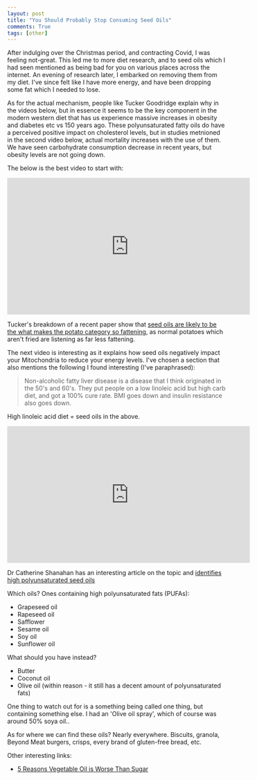 ```yaml
---
layout: post
title: "You Should Probably Stop Consuming Seed Oils"
comments: True
tags: [other]
---
```


After indulging over the Christmas period, and contracting Covid, I was feeling not-great. This led me to more diet research, and to seed oils which I had seen mentioned as being bad for you on various places across the internet. An evening of research later, I embarked on removing them from my diet. I've since felt like I have more energy, and have been dropping some fat which I needed to lose.

As for the actual mechanism, people like Tucker Goodridge explain why in the videos below, but in essence it seems to be the key component in the modern western diet that has us experience massive increases in obesity and diabetes etc vs 150 years ago. These polyunsaturated fatty oils do have a perceived positive impact on cholesterol levels, but in studies metnioned in the second video below, actual mortality increases with the use of them. We have seen carbohydrate consumption decrease in recent years, but obesity levels are not going down.


The below is the best video to start with:

<iframe width="560" height="315" src="https://www.youtube.com/embed/A472KZtxI5M" title="YouTube video player" frameborder="0" allow="accelerometer; autoplay; clipboard-write; encrypted-media; gyroscope; picture-in-picture" allowfullscreen></iframe>

Tucker's breakdown of a recent paper show that [seed oils are likely to be the what makes the potato category so fattening](https://yelling-stop.blogspot.com/2021/10/whats-most-fattening-food.html), as normal potatoes which aren't fried are listening as far less fattening.



The next video is interesting as it explains how seed oils negatively impact your Mitochondria to reduce your energy levels. I've chosen a section that also mentions the following I found interesting (I've paraphrased):

> Non-alcoholic fatty liver disease is a disease that I think originated in the 50's and 60's. They put people on a low linoleic acid but high carb diet, and got a 100% cure rate. BMI goes down and insulin resistance also goes down.

High linoleic acid diet = seed oils in the above.


<iframe width="560" height="315" src="https://www.youtube.com/embed/DyVwn0kRGJs?start=4517" title="YouTube video player" frameborder="0" allow="accelerometer; autoplay; clipboard-write; encrypted-media; gyroscope; picture-in-picture" allowfullscreen></iframe>



Dr Catherine Shanahan has an interesting article on the topic and [identifies high polyunsaturated seed oils](https://drcate.com/the-hateful-eight-enemy-fats-that-destroy-your-health/)


Which oils? Ones containing high polyunsaturated fats (PUFAs):
* Grapeseed oil
* Rapeseed oil
* Safflower
* Sesame oil
* Soy oil
* Sunflower oil


What should you have instead?
* Butter
* Coconut oil
* Olive oil (within reason - it still has a decent amount of polyunsaturated fats)

One thing to watch out for is a something being called one thing, but containing something else. I had an 'Olive oil spray', which of course was around 50% soya oil..


As for where we can find these oils? Nearly everywhere. Biscuits, granola, Beyond Meat burgers, crisps, every brand of gluten-free bread, etc.

Other interesting links:

* [5 Reasons Vegetable Oil is Worse Than Sugar](https://www.eatthis.com/vegetable-oil-dangers/)
